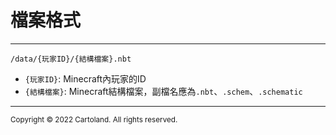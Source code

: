 # 檔案格式

---

`/data/{玩家ID}/{結構檔案}.nbt`
- `{玩家ID}`: Minecraft內玩家的ID
- `{結構檔案}`: Minecraft結構檔案，副檔名應為`.nbt`、`.schem`、`.schematic`

---

<small>Copyright © 2022 Cartoland. All rights reserved.</small>
